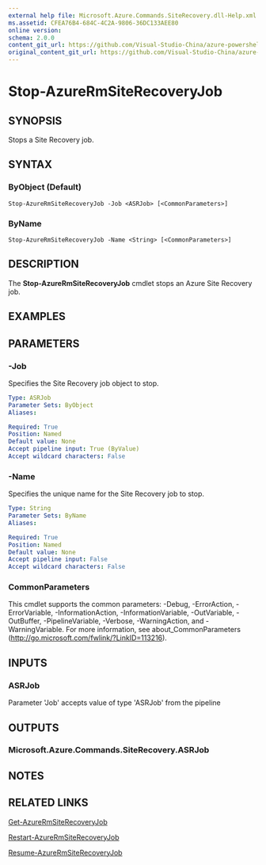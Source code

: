 ```yaml
---
external help file: Microsoft.Azure.Commands.SiteRecovery.dll-Help.xml
ms.assetid: CFEA76B4-684C-4C2A-9806-36DC133AEE80
online version:
schema: 2.0.0
content_git_url: https://github.com/Visual-Studio-China/azure-powershell/blob/preview/src/ResourceManager/SiteRecovery/Commands.SiteRecovery/help/Stop-AzureRmSiteRecoveryJob.md
original_content_git_url: https://github.com/Visual-Studio-China/azure-powershell/blob/preview/src/ResourceManager/SiteRecovery/Commands.SiteRecovery/help/Stop-AzureRmSiteRecoveryJob.md
---
```


# Stop-AzureRmSiteRecoveryJob

## SYNOPSIS
Stops a Site Recovery job.

## SYNTAX

### ByObject (Default)
```
Stop-AzureRmSiteRecoveryJob -Job <ASRJob> [<CommonParameters>]
```

### ByName
```
Stop-AzureRmSiteRecoveryJob -Name <String> [<CommonParameters>]
```

## DESCRIPTION
The **Stop-AzureRmSiteRecoveryJob** cmdlet stops an Azure Site Recovery job.

## EXAMPLES

## PARAMETERS

### -Job
Specifies the Site Recovery job object to stop.

```yaml
Type: ASRJob
Parameter Sets: ByObject
Aliases: 

Required: True
Position: Named
Default value: None
Accept pipeline input: True (ByValue)
Accept wildcard characters: False
```

### -Name
Specifies the unique name for the Site Recovery job to stop.

```yaml
Type: String
Parameter Sets: ByName
Aliases: 

Required: True
Position: Named
Default value: None
Accept pipeline input: False
Accept wildcard characters: False
```

### CommonParameters
This cmdlet supports the common parameters: -Debug, -ErrorAction, -ErrorVariable, -InformationAction, -InformationVariable, -OutVariable, -OutBuffer, -PipelineVariable, -Verbose, -WarningAction, and -WarningVariable. For more information, see about_CommonParameters (http://go.microsoft.com/fwlink/?LinkID=113216).

## INPUTS

### ASRJob

Parameter 'Job' accepts value of type 'ASRJob' from the pipeline

## OUTPUTS

### Microsoft.Azure.Commands.SiteRecovery.ASRJob

## NOTES

## RELATED LINKS

[Get-AzureRmSiteRecoveryJob](./Get-AzureRmSiteRecoveryJob.md)

[Restart-AzureRmSiteRecoveryJob](./Restart-AzureRmSiteRecoveryJob.md)

[Resume-AzureRmSiteRecoveryJob](./Resume-AzureRmSiteRecoveryJob.md)
